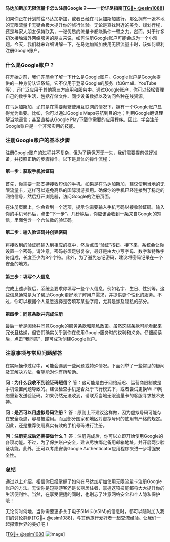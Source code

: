 **马达加斯加无限流量卡怎么注册Google？——一份详尽指南[[TG💪+ @esim1088](https://t.me/s/esim1088)]**

如果你正在计划前往马达加斯加，或者已经在马达加斯加旅行，那么拥有一张本地的无限流量卡无疑会极大提升你的旅行体验。无论是查找附近的美食、规划行程，还是与家人朋友保持联系，一张优质的流量卡都能助你一臂之力。然而，对于许多初次接触海外网络服务的朋友来说，如何注册Google账户可能会成为一个小难题。今天，我们就来详细讲解一下，在马达加斯加使用无限流量卡时，该如何顺利注册Google账户。

### 什么是Google账户？

在开始之前，我们先简单了解一下什么是Google账户。Google账户是Google提供的一种身份认证系统，它不仅用于登录Google的服务（如Gmail、YouTube等），还广泛应用于其他第三方应用和服务中。通过Google账户，你可以轻松管理自己的数字生活，包括存储文件、同步设备数据以及访问各种在线资源。

在马达加斯加，尤其是在需要频繁使用互联网的情况下，拥有一个Google账户显得尤为重要。比如，你可以通过Google Maps导航到目的地；利用Google翻译理解当地语言；甚至直接从Google Play下载你需要的应用程序。因此，学会注册Google账户是一个非常实用的技能。

### 注册Google账户的基本步骤

注册Google账户的过程并不复杂，但为了确保万无一失，我们需要提前做好准备，并按照正确的步骤操作。以下是具体的操作流程：

#### 第一步：获取手机验证码

首先，你需要一部支持接收短信的手机。如果是在马达加斯加，建议使用当地的无限流量卡，这样可以避免高昂的国际漫游费用。确保你的手机已经连接到了稳定的网络信号，然后打开浏览器，访问Google的注册页面。

在注册页面上，你会看到一个选项，提示你需要输入手机号码以接收验证码。输入你的手机号码后，点击“下一步”。几秒钟后，你应该会收到一条来自Google的短信，里面包含一个六位数的验证码。

#### 第二步：输入验证码并创建密码

将接收到的验证码输入到相应的框中，然后点击“验证”按钮。接下来，系统会让你设置一个密码。请注意，密码必须足够复杂，最好是由大小写字母、数字和特殊字符组成，长度至少为8个字符。此外，为了避免忘记密码，建议将密码记录在一个安全的地方。

#### 第三步：填写个人信息

完成上述步骤后，系统会要求你填写一些个人信息，例如名字、生日、性别等。这些信息通常是为了帮助Google更好地了解用户需求，并提供更个性化的服务。不过，你可以根据个人意愿选择是否填写某些字段，尤其是涉及隐私的部分。

#### 第四步：同意条款并完成注册

最后一步是阅读并同意Google的服务条款和隐私政策。虽然这些条款可能看起来冗长且枯燥，但它们确实关乎到你在使用Google服务时的权利和义务。仔细阅读后，点击“我同意”，即可成功创建Google账户。

### 注意事项与常见问题解答

在实际操作过程中，可能会遇到一些问题或特殊情况。下面列举了一些常见的疑问及其解决方法，希望能对你有所帮助。

**问：为什么我收不到验证码短信？**
答：这可能是由于网络延迟、运营商限制或是手机设置问题导致的。建议检查手机是否处于飞行模式下，或者尝试更换Wi-Fi网络重新发送验证码。如果仍然无法收到，请联系当地无限流量卡的客服寻求技术支持。

**问：是否可以用虚拟号码注册？**
答：原则上不建议这样做，因为虚拟号码可能存在安全隐患，容易被滥用。而且部分国家和地区对虚拟号码的使用有严格的规定。因此，还是推荐使用真实有效的手机号码进行注册。

**问：注册完成后还需要做什么？**
答：注册完成后，你可以立即开始使用Google的各项功能。不过，为了保护账户安全，建议尽快绑定备用邮箱地址，并开启两步验证功能。此外，还可以考虑安装Google Authenticator应用程序来进一步增强安全性。

### 总结

通过以上介绍，相信你已经掌握了如何在马达加斯加使用无限流量卡注册Google账户的方法。无论你是短期游客还是长期居住者，掌握这项技能都将大大提升你的生活便利性。当然，在享受便捷的同时，也别忘了注意网络安全和个人隐私保护哦！

无论何时何地，当你需要更多关于电子SIM卡(eSIM)的信息时，都可以随时加入我们的讨论群组[[TG💪+ @esim1088](https://t.me/s/esim1088)]，与其他旅行爱好者一起交流经验。让我们一起探索世界的美好吧！

[[TG💪+ @esim1088](https://t.me/s/esim1088) ![Image](https://i.postimg.cc/4NQfJmqS/Snipaste-2025-05-13-00-14-12.png)]